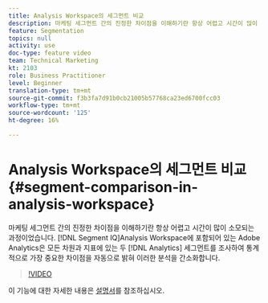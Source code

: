 ```yaml
---
title: Analysis Workspace의 세그먼트 비교
description: 마케팅 세그먼트 간의 진정한 차이점을 이해하기란 항상 어렵고 시간이 많이 소모되는 과정이었습니다. Adobe Analytics의 Analysis Workspace에 포함된 세그먼트 IQ는 모든 차원과 지표에 있는 2개의 Analytics 세그먼트를 검사하여 통계적으로 가장 중요한 차이점을 자동으로 검색합니다.
feature: Segmentation
topics: null
activity: use
doc-type: feature video
team: Technical Marketing
kt: 2103
role: Business Practitioner
level: Beginner
translation-type: tm+mt
source-git-commit: f3b3fa7d91b0cb21005b57768ca23ed6700fcc03
workflow-type: tm+mt
source-wordcount: '125'
ht-degree: 16%

---
```



# Analysis Workspace의 세그먼트 비교 {#segment-comparison-in-analysis-workspace}

마케팅 세그먼트 간의 진정한 차이점을 이해하기란 항상 어렵고 시간이 많이 소모되는 과정이었습니다. [!DNL Segment IQ]Analysis Workspace에 포함되어 있는 Adobe Analytics은 모든 차원과 지표에 있는 두  [!DNL Analytics]  세그먼트를 조사하여 통계적으로 가장 중요한   차이점을   자동으로 밝혀 이러한 분석을 간소화합니다.

>[!VIDEO](https://video.tv.adobe.com/v/23976/?quality=12)

이 기능에 대한 자세한 내용은 [설명서](https://marketing.adobe.com/resources/help/ko_KR/analytics/analysis-workspace/segment-comparison.html)를 참조하십시오.
